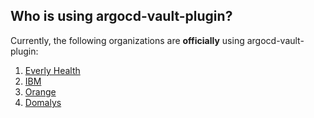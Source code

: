 ## Who is using argocd-vault-plugin?

Currently, the following organizations are **officially** using argocd-vault-plugin:

1. [Everly Health](https://www.everlyhealth.com/)
2. [IBM](https://www.ibm.com/)
3. [Orange](https://www.orange.com)
4. [Domalys](https://www.domalys.com)
